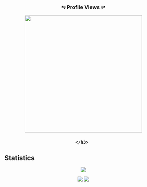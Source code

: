 <div id="profile-count">
    <h3 style="text-align: center" align="center">
    ⇋ Profile Views ⇌
    </h3>
  <p style="text-align: center" align="center">
    <img align="center" style="text-align: center" width=375px height="auto" class="image" src="https://profile-counter.glitch.me/BrenyQT/count.svg" /> 
  </p>

</div>

<div align="center">
 <h3 style="text-align: center" align="center">

    </h3> 



</div>

## Statistics 
 
<div align="center">
 
![](http://github-profile-summary-cards.vercel.app/api/cards/profile-details?username=BrenyQT&theme=2077)

![](http://github-profile-summary-cards.vercel.app/api/cards/repos-per-language?username=BrenyQT&theme=2077)
![](http://github-profile-summary-cards.vercel.app/api/cards/most-commit-language?username=BrenyQT&theme=2077)

</div>
